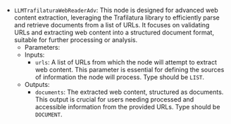 - `LLMTrafilaturaWebReaderAdv`: This node is designed for advanced web content extraction, leveraging the Trafilatura library to efficiently parse and retrieve documents from a list of URLs. It focuses on validating URLs and extracting web content into a structured document format, suitable for further processing or analysis.
    - Parameters:
    - Inputs:
        - `urls`: A list of URLs from which the node will attempt to extract web content. This parameter is essential for defining the sources of information the node will process. Type should be `LIST`.
    - Outputs:
        - `documents`: The extracted web content, structured as documents. This output is crucial for users needing processed and accessible information from the provided URLs. Type should be `DOCUMENT`.
